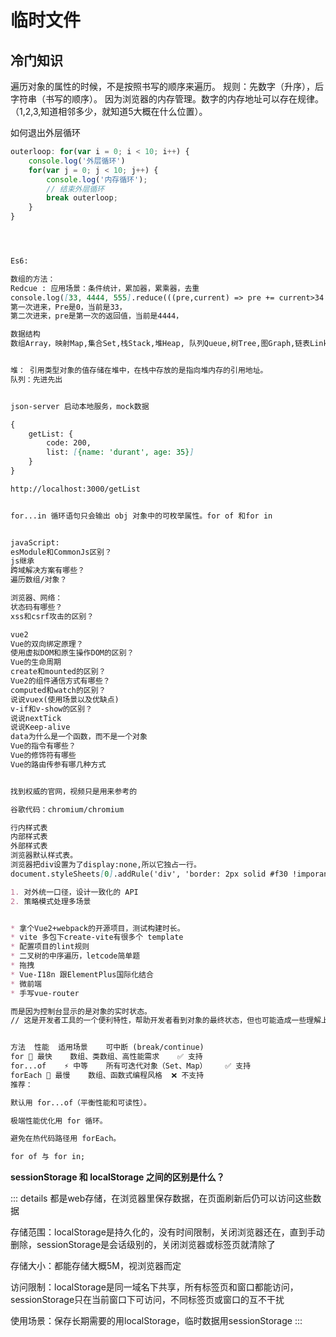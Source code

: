 # 临时文件

## 冷门知识

遍历对象的属性的时候，不是按照书写的顺序来遍历。
规则：先数字（升序），后字符串（书写的顺序）。
因为浏览器的内存管理。数字的内存地址可以存在规律。（1,2,3,知道相邻多少，就知道5大概在什么位置）。

如何退出外层循环

```js
outerloop: for(var i = 0; i < 10; i++) {
    console.log('外层循环')
    for(var j = 0; j < 10; j++) {
        console.log('内存循环');
        // 结束外层循环
        break outerloop;
    }
}
```


```md



Es6:

数组的方法：
Redcue : 应用场景：条件统计，累加器，累乘器，去重
console.log([33, 4444, 555].reduce(((pre,current) => pre += current>34 ? 1: 0),0));	
第一次进来，Pre是0，当前是33，
第二次进来，pre是第一次的返回值，当前是4444，

数据结构
数组Array，映射Map,集合Set,栈Stack,堆Heap, 队列Queue,树Tree,图Graph,链表Linked-list


堆： 引用类型对象的值存储在堆中，在栈中存放的是指向堆内存的引用地址。
队列：先进先出


json-server 启动本地服务，mock数据

{
    getList: {
        code: 200,
        list: [{name: 'durant', age: 35}]
    }
}

http://localhost:3000/getList


for...in 循环语句只会输出 obj 对象中的可枚举属性。for of 和for in 


javaScript:
esModule和CommonJs区别？
js继承
跨域解决方案有哪些？
遍历数组/对象？

浏览器、网络：
状态码有哪些？
xss和csrf攻击的区别？

vue2
Vue的双向绑定原理？
使用虚拟DOM和原生操作DOM的区别？
Vue的生命周期
create和mounted的区别？
Vue2的组件通信方式有哪些？
computed和watch的区别？
说说vuex(使用场景以及优缺点)
v-if和v-show的区别？
说说nextTick
说说Keep-alive
data为什么是一个函数，而不是一个对象
Vue的指令有哪些？
Vue的修饰符有哪些
Vue的路由传参有哪几种方式 


找到权威的官网，视频只是用来参考的

谷歌代码：chromium/chromium

行内样式表
内部样式表
外部样式表
浏览器默认样式表。
浏览器把div设置为了display:none,所以它独占一行。
document.styleSheets[0].addRule('div', 'border: 2px solid #f30 !imporant');

1. 对外统一口径，设计一致化的 API
2. 策略模式处理多场景


* 拿个Vue2+webpack的开源项目，测试构建时长。
* vite 多包下create-vite有很多个 template
* 配置项目的lint规则
* 二叉树的中序遍历，letcode简单题
* 拖拽
* Vue-I18n 跟ElementPlus国际化结合
* 微前端
* 手写vue-router

而是因为控制台显示的是对象的实时状态。
// 这是开发者工具的一个便利特性，帮助开发者看到对象的最终状态，但也可能造成一些理解上的困惑。


方法	性能	适用场景	可中断 (break/continue)
for	🚀 最快	数组、类数组、高性能需求	✅ 支持
for...of	⚡ 中等	所有可迭代对象（Set、Map）	✅ 支持
forEach	🐢 最慢	数组、函数式编程风格	❌ 不支持
推荐：

默认用 for...of（平衡性能和可读性）。

极端性能优化用 for 循环。

避免在热代码路径用 forEach。

for of 与 for in;

```

**sessionStorage 和 localStorage 之间的区别是什么？**

::: details
都是web存储，在浏览器里保存数据，在页面刷新后仍可以访问这些数据

存储范围：localStorage是持久化的，没有时间限制，关闭浏览器还在，直到手动删除，sessionStorage是会话级别的，关闭浏览器或标签页就清除了

存储大小：都能存储大概5M，视浏览器而定

访问限制：localStorage是同一域名下共享，所有标签页和窗口都能访问，sessionStorage只在当前窗口下可访问，不同标签页或窗口的互不干扰

使用场景：保存长期需要的用localStorage，临时数据用sessionStorage
:::


